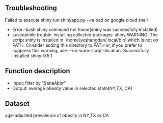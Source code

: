## Troubleshooting
Failed to execute shiny run shinyapp.py --reload on google cloud shell
 - Error:-bash shiny command not found(shiny was successfully installed)
 - susceptible trouble:
   Installing collected packages: shiny
  WARNING: The script shiny is installed in '/home/yeshangdan/.local/bin' which is not on PATH.
  Consider adding this directory to PATH or, if you prefer to suppress this warning, use --no-warn-script-location.
Successfully installed shiny-0.5.1

## Function description
 - Input: filter by "StateAbbr"
 - Output: average obesity value in selected state(NY,TX, CA)

## Dataset
age-adjusted prevalence of obesity in NY,TX or CA
